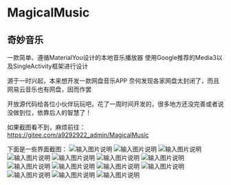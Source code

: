 # MagicalMusic
## 奇妙音乐
一款简单、遵循MaterialYou设计的本地音乐播放器
使用Google推荐的Media3以及SingleActivity框架进行设计

源于一时兴起，本来想开发一款网盘音乐APP
奈何发现各家网盘太封闭了，而且网易云音乐也有网盘，因而作罢

开放源代码给各位小伙伴玩玩吧，花了一周时间开发的，很多地方还没完善或者说没做到位，依靠后人的智慧了！

如果截图看不到，麻烦前往：https://gitee.com/a9292922_admin/MagicalMusic

下面是一些界面截图：
![输入图片说明](https://foruda.gitee.com/images/1753087311274952090/6bc24f4f_5144217.jpeg "Screenshot_2025-07-21-16-21-34-516_com.magicalstory.music.jpg")
![输入图片说明](https://foruda.gitee.com/images/1753087342513093638/d452977f_5144217.jpeg "Screenshot_2025-07-21-16-21-38-296_com.magicalstory.music.jpg")
![输入图片说明](https://foruda.gitee.com/images/1753087374749654106/021f17d4_5144217.jpeg "Screenshot_2025-07-21-16-21-43-565_com.magicalstory.music.jpg")
![输入图片说明](https://foruda.gitee.com/images/1753087395505160996/f0bdd48c_5144217.jpeg "Screenshot_2025-07-21-16-21-50-061_com.magicalstory.music.jpg")
![输入图片说明](https://foruda.gitee.com/images/1753087410870586570/7e881ace_5144217.jpeg "Screenshot_2025-07-21-16-22-00-438_com.magicalstory.music.jpg")
![输入图片说明](https://foruda.gitee.com/images/1753087431654209399/b659288c_5144217.jpeg "Screenshot_2025-07-21-16-22-06-592_com.magicalstory.music.jpg")
![输入图片说明](https://foruda.gitee.com/images/1753087443890105708/ffd36fbe_5144217.jpeg "Screenshot_2025-07-21-16-22-16-510_com.magicalstory.music.jpg")
![输入图片说明](https://foruda.gitee.com/images/1753087458949388632/066aecb7_5144217.jpeg "Screenshot_2025-07-21-16-22-22-248_com.magicalstory.music.jpg")
![输入图片说明](https://foruda.gitee.com/images/1753087486592822625/036b1c3b_5144217.jpeg "Screenshot_2025-07-21-16-22-28-666_com.magicalstory.music.jpg")
![输入图片说明](https://foruda.gitee.com/images/1753087515005496394/8a8bb85f_5144217.jpeg "Screenshot_2025-07-21-16-23-08-479_com.magicalstory.music.jpg")
![输入图片说明](https://foruda.gitee.com/images/1753087537657052907/fd9be56e_5144217.jpeg "Screenshot_2025-07-21-16-23-11-324_com.magicalstory.music.jpg")
![输入图片说明](https://foruda.gitee.com/images/1753087553026829973/83ceecf5_5144217.jpeg "Screenshot_2025-07-21-16-23-13-926_com.magicalstory.music.jpg")
![输入图片说明](https://foruda.gitee.com/images/1753087585351976344/15ca13df_5144217.jpeg "Screenshot_2025-07-21-16-23-18-307_com.magicalstory.music.jpg")
![输入图片说明](https://foruda.gitee.com/images/1753087597269793069/fd3bbc40_5144217.jpeg "Screenshot_2025-07-21-16-23-21-354_com.magicalstory.music.jpg")
